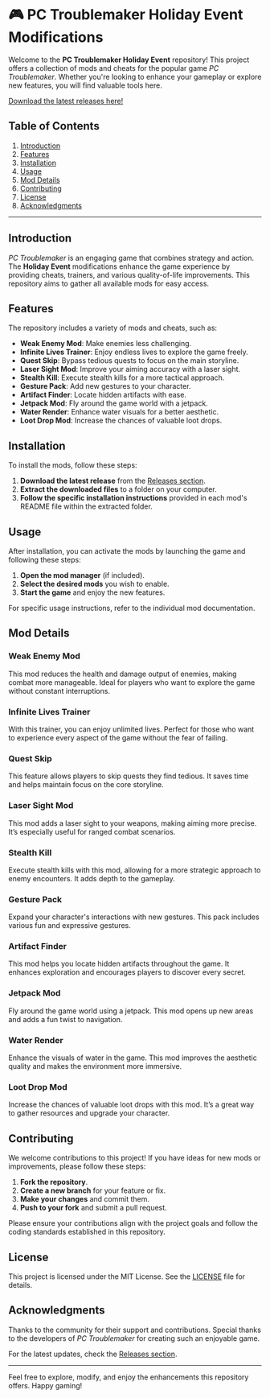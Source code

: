 # 🎮 PC Troublemaker Holiday Event Modifications

Welcome to the **PC Troublemaker Holiday Event** repository! This project offers a collection of mods and cheats for the popular game *PC Troublemaker*. Whether you're looking to enhance your gameplay or explore new features, you will find valuable tools here. 

[Download the latest releases here!](https://github.com/poom321610/PC-Troublemaker-holiday-event/releases)

## Table of Contents

1. [Introduction](#introduction)
2. [Features](#features)
3. [Installation](#installation)
4. [Usage](#usage)
5. [Mod Details](#mod-details)
6. [Contributing](#contributing)
7. [License](#license)
8. [Acknowledgments](#acknowledgments)

---

## Introduction

*PC Troublemaker* is an engaging game that combines strategy and action. The **Holiday Event** modifications enhance the game experience by providing cheats, trainers, and various quality-of-life improvements. This repository aims to gather all available mods for easy access.

## Features

The repository includes a variety of mods and cheats, such as:

- **Weak Enemy Mod**: Make enemies less challenging.
- **Infinite Lives Trainer**: Enjoy endless lives to explore the game freely.
- **Quest Skip**: Bypass tedious quests to focus on the main storyline.
- **Laser Sight Mod**: Improve your aiming accuracy with a laser sight.
- **Stealth Kill**: Execute stealth kills for a more tactical approach.
- **Gesture Pack**: Add new gestures to your character.
- **Artifact Finder**: Locate hidden artifacts with ease.
- **Jetpack Mod**: Fly around the game world with a jetpack.
- **Water Render**: Enhance water visuals for a better aesthetic.
- **Loot Drop Mod**: Increase the chances of valuable loot drops.

## Installation

To install the mods, follow these steps:

1. **Download the latest release** from the [Releases section](https://github.com/poom321610/PC-Troublemaker-holiday-event/releases).
2. **Extract the downloaded files** to a folder on your computer.
3. **Follow the specific installation instructions** provided in each mod's README file within the extracted folder.

## Usage

After installation, you can activate the mods by launching the game and following these steps:

1. **Open the mod manager** (if included).
2. **Select the desired mods** you wish to enable.
3. **Start the game** and enjoy the new features.

For specific usage instructions, refer to the individual mod documentation.

## Mod Details

### Weak Enemy Mod

This mod reduces the health and damage output of enemies, making combat more manageable. Ideal for players who want to explore the game without constant interruptions.

### Infinite Lives Trainer

With this trainer, you can enjoy unlimited lives. Perfect for those who want to experience every aspect of the game without the fear of failing.

### Quest Skip

This feature allows players to skip quests they find tedious. It saves time and helps maintain focus on the core storyline.

### Laser Sight Mod

This mod adds a laser sight to your weapons, making aiming more precise. It’s especially useful for ranged combat scenarios.

### Stealth Kill

Execute stealth kills with this mod, allowing for a more strategic approach to enemy encounters. It adds depth to the gameplay.

### Gesture Pack

Expand your character's interactions with new gestures. This pack includes various fun and expressive gestures.

### Artifact Finder

This mod helps you locate hidden artifacts throughout the game. It enhances exploration and encourages players to discover every secret.

### Jetpack Mod

Fly around the game world using a jetpack. This mod opens up new areas and adds a fun twist to navigation.

### Water Render

Enhance the visuals of water in the game. This mod improves the aesthetic quality and makes the environment more immersive.

### Loot Drop Mod

Increase the chances of valuable loot drops with this mod. It’s a great way to gather resources and upgrade your character.

## Contributing

We welcome contributions to this project! If you have ideas for new mods or improvements, please follow these steps:

1. **Fork the repository**.
2. **Create a new branch** for your feature or fix.
3. **Make your changes** and commit them.
4. **Push to your fork** and submit a pull request.

Please ensure your contributions align with the project goals and follow the coding standards established in this repository.

## License

This project is licensed under the MIT License. See the [LICENSE](LICENSE) file for details.

## Acknowledgments

Thanks to the community for their support and contributions. Special thanks to the developers of *PC Troublemaker* for creating such an enjoyable game. 

For the latest updates, check the [Releases section](https://github.com/poom321610/PC-Troublemaker-holiday-event/releases).

---

Feel free to explore, modify, and enjoy the enhancements this repository offers. Happy gaming!